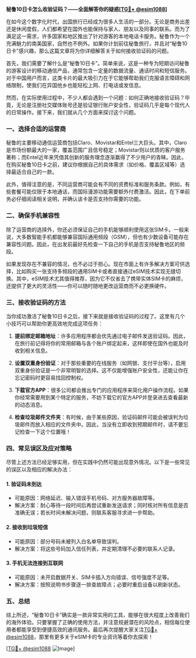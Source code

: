 **秘鲁10日卡怎么收验证码？——全面解答你的疑惑[[TG💪+ @esim1088](https://t.me/s/esim1088)]**

在如今这个数字化时代，出国旅行已经成为很多人生活的一部分。无论是商务出差还是休闲度假，人们都希望在国外也能保持与家人、朋友以及同事的联系。而为了满足这一需求，许多国家和地区推出了针对游客的本地电话卡服务。秘鲁作为一个充满魅力的南美国家，自然也不例外。如果你计划前往秘鲁旅行，并且对“秘鲁10日卡”感兴趣，那么这篇文章将为你详细解答关于如何接收验证码的问题。

首先，我们需要了解什么是“秘鲁10日卡”。简单来说，这是一种专为短期访问秘鲁的游客设计的移动通信产品，通常包含一定量的数据流量、通话时间和短信服务。对于中国用户而言，这类卡片的最大吸引力在于它能够帮助我们克服语言障碍和网络限制，使我们在异国他乡也能轻松上网、打电话或发信息。

然而，在实际使用过程中，不少人都会遇到一个问题：如何正确地接收验证码？毕竟，无论是注册社交媒体账号还是验证银行账户安全性，验证码几乎是每个现代人的日常操作。接下来，我们就从几个方面来探讨这个问题。

### 一、选择合适的运营商

秘鲁的主要移动通信运营商包括Claro、Movistar和Entel三大巨头。其中，Claro是市场份额最大的一家，覆盖范围广且信号稳定；Movistar则以优质的客户服务著称；而Entel近年来凭借其创新的服务理念逐渐赢得了不少用户的青睐。因此，在购买秘鲁10日卡之前，建议你根据自己的具体需求（如价格、覆盖区域等）选择最适合自己的一款。

此外，值得注意的是，不同运营商可能会有不同的资费标准和服务条款。例如，有些套餐可能仅限于本地通话，而国际漫游功能需要额外付费激活。因此，在下单前务必仔细阅读相关说明，并确认该卡是否支持你需要的功能。

### 二、确保手机兼容性

除了运营商的选择外，你还必须保证自己的手机能够顺利使用这张SIM卡。一般来说，大多数智能手机都能够兼容国际通用频段（GSM），但也有少数设备可能存在兼容性问题。因此，在出发前最好先检查一下自己的手机是否支持秘鲁地区的频段。

如果发现存在不兼容的情况，也不必过于担心。现在市面上有许多解决方案可供选择，比如购买一张支持多频段的通用SIM卡或者直接通过eSIM技术实现无缝切换。其中，eSIM技术尤其值得推荐，因为它不仅省去了携带实体SIM卡的麻烦，还提供了更大的灵活性——你可以随时随地更改运营商而不必更换硬件。

### 三、接收验证码的方法

当你成功激活了秘鲁10日卡之后，接下来就是接收验证码的过程了。这里有几个小技巧可以帮助你更高效地完成这项任务：

1. **提前绑定邮箱地址**：许多应用程序都会优先通过电子邮件发送验证码。因此，在旅行前记得将你的常用邮箱与各个账户绑定起来，这样即使在国外也能及时收到相关信息。
   
2. **设置双重身份验证**：对于那些重要的在线服务（如网银、支付平台等），启用双重身份验证是一个非常明智的选择。这不仅能增强账户安全性，还能让你在忘记密码时更容易找回控制权。
   
3. **下载官方APP**：很多公司都会推出专门的应用程序来简化用户操作流程。如果你经常需要用到某个特定的服务，不妨下载它的官方APP并登录进去查看最新的动态消息。

4. **检查垃圾邮件文件夹**：有时候，由于某些原因，验证码邮件可能会被误判为垃圾邮件而放入相应的文件夹中。因此，当没有立即收到预期邮件时，请不要忘记检查一下这个位置哦！

### 四、常见误区及应对策略

尽管上述方法已经足够实用，但在实践中仍然可能出现意外情况。以下是一些常见的误区以及相应的解决办法：

#### 1. 验证码未到达
   - 可能原因：网络延迟、输入错误手机号码、对方服务器故障等。
   - 解决方案：耐心等待一段时间后再尝试重新发送请求；同时核对所有信息是否准确无误；若长时间未解决问题，则联系客服寻求进一步帮助。

#### 2. 接收到垃圾短信
   - 可能原因：部分号码未被列入白名单导致误判。
   - 解决方案：将这些号码加入信任列表，并定期清理不必要的联系人记录。

#### 3. 手机无法连接到互联网
   - 可能原因：未开启数据开关、SIM卡插入方向错误、信号强度不足等。
   - 解决方案：按照说明书步骤逐一排查故障点；必要时重启设备以刷新状态。

### 五、总结

综上所述，“秘鲁10日卡”确实是一款非常实用的工具，能够在很大程度上改善我们的海外体验。只要掌握了正确的使用方法，并注意规避潜在的风险点，相信每位使用者都能享受到便捷高效的通讯服务。最后再次提醒大家关注[TG💪+ @esim1088](https://t.me/s/esim1088)，那里有更多关于eSIM卡的专业资讯等着你去探索！

[[TG💪+ @esim1088](https://t.me/s/esim1088) ![Image](https://i.postimg.cc/4NQfJmqS/Snipaste-2025-05-13-00-14-12.png)]